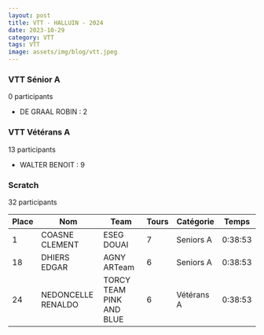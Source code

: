 ```yaml
---
layout: post
title: VTT - HALLUIN - 2024
date: 2023-10-29
category: VTT
tags: VTT
image: assets/img/blog/vtt.jpeg
---
```


### VTT Sénior A
0 participants
- DE GRAAL ROBIN : 2

### VTT Vétérans A
13 participants
- WALTER BENOIT : 9

### Scratch
32 participants

| Place | Nom | Team | Tours | Catégorie | Temps |
|---|---|---|---|---|---|
| 1 | COASNE CLEMENT | ESEG DOUAI | 7 | Seniors A | 0:38:53 | | 2 | HERFEUIL ANTHONY | UNION SPORTIVE SAINT ANDRE | 7 | Seniors B | 0:38:53 | | 3 | OLIVIER ALEXANDRE | ESEG DOUAI | 7 | Seniors B | 0:38:53 | | 4 | DEVIENNE ARNAUD | HERSIN VELO CLUB HERSIN COUPIGNY | 7 | Seniors B | 0:38:53 | | 5 | WINS STEPHANE | TEAM BOUSIES | 7 | Vétérans A | 0:38:53 | | 6 | FARDOUX DANY | FLEURBAIX TEAM SHARK VTT | 7 | Vétérans A | 0:38:53 | | 7 | DARTUS MIKAEL | VELO CLUB SOLESMES | 7 | Vétérans A | 0:38:53 | | 8 | CAZE ALBAN | UNION SPORTIVE SAINT ANDRE | 7 | Vétérans A | 0:38:53 | | 9 | ORTEGA JULIEN | TEAM VTT JEUMONT | 7 | Vétérans A | 0:38:53 | | 10 | CORMAN SEBASTIEN | CAMPHIN EN CAREMBAULT CYCLING TEAM | 7 | Vétérans A | 0:38:53 | | 11 | HAVRET STEPHANE | 52X11 HIRSON THIÉRACHE | 7 | Vétérans A | 0:38:53 | | 12 | MIENS JEROME | VELO CLUB SOLESMES | 7 | Vétérans A | 0:38:53 | | 13 | ALLART ERIC | TEAM POLICE HDF | 7 | Vétérans B | 0:38:53 | | 14 | SOTTIAUX SEBASTIEN | UNION SPORTIVE SAINT ANDRE | 7 | Vétérans B | 0:38:53 | | 15 | BREVIERE ALEXANDRE | CAMPHIN EN CAREMBAULT CYCLING TEAM | 7 | Vétérans B | 0:38:53 | | 16 | DMYTROW NICOLAS | TEAM POLICE HDF | 7 | Vétérans B | 0:38:53 | | 17 | DE GRAAL ROBIN | TEAM SPECIALIZED LILLE | 6 | Seniors A | 0:38:53 |
| 18 | DHIERS EDGAR | AGNY ARTeam | 6 | Seniors A | 0:38:53 | | 19 | DELAIRE LUCAS | CAMPHIN EN CAREMBAULT CYCLING TEAM | 6 | Seniors A | 0:38:53 | | 20 | LECLAIRE LANCELOT | VELO CLUB UNION HALLUIN | 6 | Seniors A | 0:38:53 | | 21 | HUMEZ ADRIEN | ESPOIR CYCLISTE WAMBRECHIES MARQUETTE | 6 | Seniors B | 0:38:53 | | 22 | ROCUL DAMIEN | TEAM VTT JEUMONT | 6 | Seniors B | 0:38:53 | | 23 | WALTER BENOIT | TEAM SPECIALIZED LILLE | 6 | Vétérans A | 0:38:53 |
| 24 | NEDONCELLE RENALDO | TORCY TEAM PINK AND BLUE | 6 | Vétérans A | 0:38:53 | | 25 | JOLY CEDRIC | TORCY TEAM PINK AND BLUE | 6 | Vétérans A | 0:38:53 | | 26 | PLOUVIEZ VINCENT | CYCLO CLUB WAVRIN | 6 | Vétérans B | 0:38:53 | | 27 | MERIAUX FREDERIC | FLEURBAIX TEAM SHARK VTT | 6 | Vétérans B | 0:38:53 | | 28 | BERQUEZ MAXIME | CYCLO CLUB ORCHIES | 5 | Seniors B | 0:38:53 | | 29 | DELOBELLE OLIVIER | UNION SPORTIVE SAINT ANDRE | 5 | Vétérans A | 0:38:53 | | 30 | VAN LIERDE FRANCK | VELO CLUB UNION HALLUIN | 5 | Vétérans B | 0:38:53 | | 31 | LE MOULLEC LOIC | FLEURBAIX TEAM SHARK VTT | 3 | Seniors A | 0:38:53 | | 32 | WIERRE MATHIEU | HERSIN VELO CLUB HERSIN C | 0 | Seniors B | 0:38:53 | 